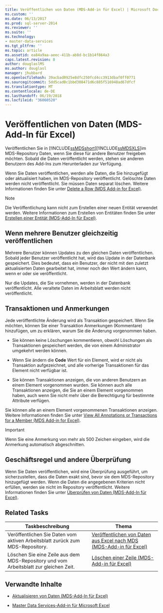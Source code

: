 ```yaml
---
title: Veröffentlichen von Daten (MDS-Add-in für Excel) | Microsoft Docs
ms.custom: ''
ms.date: 06/13/2017
ms.prod: sql-server-2014
ms.reviewer: ''
ms.suite: ''
ms.technology:
- master-data-services
ms.tgt_pltfrm: ''
ms.topic: article
ms.assetid: ea84a9aa-aeec-411b-ab8d-bc1b14f864a3
caps.latest.revision: 8
author: douglaslMS
ms.author: douglasl
manager: jhubbard
ms.openlocfilehash: 39acbad0925e8dfc250fcd4cc3913dbaf0ff0771
ms.sourcegitcommit: 5dd5cad0c1bbd308471d6c885f516948ad67dfcf
ms.translationtype: MT
ms.contentlocale: de-DE
ms.lasthandoff: 06/19/2018
ms.locfileid: "36060520"
---
```

# <a name="publishing-data-mds-add-in-for-excel"></a>Veröffentlichen von Daten (MDS-Add-In für Excel)
  Veröffentlichen Sie in [!INCLUDE[ssMDSshort](../../includes/ssmdsshort-md.md)][!INCLUDE[ssMDSXLS](../../includes/ssmdsxls-md.md)]im MDS-Repository Daten, wenn Sie diese für andere Benutzer freigeben möchten. Sobald die Daten veröffentlicht werden, stehen sie anderen Benutzern des Add-Ins zum Herunterladen zur Verfügung.  
  
 Wenn Sie Daten veröffentlichen, werden alle Daten, die Sie hinzugefügt oder aktualisiert haben, im MDS-Repository veröffentlicht. Gelöschte Daten werden nicht veröffentlicht. Sie müssen Daten separat löschen. Weitere Informationen finden Sie unter [Delete a Row &#40;MDS Add-in for Excel&#41;](delete-a-row-mds-add-in-for-excel.md).  
  
> [!NOTE]  
>  Die Veröffentlichung kann nicht zum Erstellen einer neuen Entität verwendet werden. Weitere Informationen zum Erstellen von Entitäten finden Sie unter [Erstellen einer Entität &#40;MDS-Add-In für Excel&#41;](create-an-entity-mds-add-in-for-excel.md).  
  
## <a name="when-multiple-users-publish-at-the-same-time"></a>Wenn mehrere Benutzer gleichzeitig veröffentlichen  
 Mehrere Benutzer können Updates zu den gleichen Daten veröffentlichen. Sobald jeder Benutzer veröffentlicht hat, wird das Update in der Datenbank gespeichert. Dies bedeutet, dass ein Benutzer, der nicht mit den zuletzt aktualisierten Daten gearbeitet hat, immer noch den Wert ändern kann, wenn er oder sie veröffentlicht.  
  
 Nur die Updates, die Sie vornehmen, werden in der Datenbank veröffentlicht. Alle veraltete Daten im Arbeitsblatt werden nicht veröffentlicht.  
  
## <a name="transactions-and-annotations"></a>Transaktionen und Anmerkungen  
 Jede veröffentlichte Änderung wird als Transaktion gespeichert. Wenn Sie möchten, können Sie einer Transaktion Anmerkungen (Kommentare) hinzufügen, um zu erklären, warum Sie die Änderung vorgenommen haben.  
  
-   Sie können keine Löschungen kommentieren, obwohl Löschungen als Transaktionen gespeichert werden, die von einem Administrator umgekehrt werden können.  
  
-   Wenn Sie ändern die **Code** Wert für ein Element, wird er nicht als Transaktion aufgezeichnet, und alle vorherige Transaktionen für das Element nicht verfügbar ist.  
  
-   Sie können Transaktionen anzeigen, die von anderen Benutzern an einem Element vorgenommen wurden. Sie können auch alle Transaktionen anzeigen, die Sie an einem Element vorgenommen haben, auch wenn Sie nicht mehr über die Berechtigung für bestimmte Attribute verfügen.  
  
 Sie können alle an einem Element vorgenommenen Transaktionen anzeigen. Weitere Informationen finden Sie unter [View All Annotations or Transactions for a Member &#40;MDS Add-in for Excel&#41;](view-all-annotations-or-transactions-for-a-member-mds-add-in-for-excel.md).  
  
> [!IMPORTANT]  
>  Wenn Sie eine Anmerkung von mehr als 500 Zeichen eingeben, wird die Anmerkung automatisch abgeschnitten.  
  
## <a name="business-rule-and-other-validation"></a>Geschäftsregel und andere Überprüfung  
 Wenn Sie Daten veröffentlichen, wird eine Überprüfung ausgeführt, um sicherzustellen, dass die Daten exakt sind, bevor sie dem MDS-Repository hinzugefügt werden. Wenn die Daten die angegebenen Kriterien nicht erfüllen, werden sie nicht im Repository veröffentlicht. Weitere Informationen finden Sie unter [Überprüfen von Daten &#40;MDS-Add-In für Excel&#41;](validating-data-mds-add-in-for-excel.md).  
  
## <a name="related-tasks"></a>Related Tasks  
  
|Taskbeschreibung|Thema|  
|----------------------|-----------|  
|Veröffentlichen Sie Daten vom aktiven Arbeitsblatt zurück zum MDS-Repository.|[Veröffentlichen von Daten aus Excel nach MDS &#40;MDS-Add-in für Excel&#41;](import-data-from-excel-to-master-data-services-mds-add-in-for-excel.md)|  
|Löschen Sie eine Zeile aus dem MDS-Repository und vom Arbeitsblatt zur gleichen Zeit.|[Löschen einer Zeile &#40;MDS-Add-in für Excel&#41;](delete-a-row-mds-add-in-for-excel.md)|  
  
## <a name="related-content"></a>Verwandte Inhalte  
  
-   [Aktualisieren von Daten &#40;MDS-Add-In für Excel&#41;](refreshing-data-mds-add-in-for-excel.md)  
  
-   [Master Data Services-Add-in für Microsoft Excel](master-data-services-add-in-for-microsoft-excel.md)  
  
  